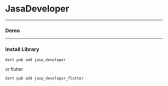# JasaDeveloper


---

### Demo

---

### Install Library

```bash
dart pub add jasa_developer
```

or flutter

```bash
dart pub add jasa_developer_flutter
```
